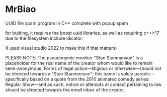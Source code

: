 # MrBiao
UUID file spam program in C++ complete with popup spam


for bulding, it requires the boost uuid libraries, as well as requiring c++≥17 due to the filesystem include idicator.

(I used visual studio 2022 to make this if that matters)


PLEASE NOTE: The pseudonymic moniker "Stan Stanmanson" is a placeholder for the real name of the creator whom would like to remain semi-anonymous. Forms of legal action—litigious or otherwise—should not be directed towards a "Stan Stanmonson"; this name is solely parodic—specifically based on a quote from the 2010 animated comedy series: Regular Show—and as such, notice or attempts at contact pertaining to law should be directed towards the email inbox of the creator.
